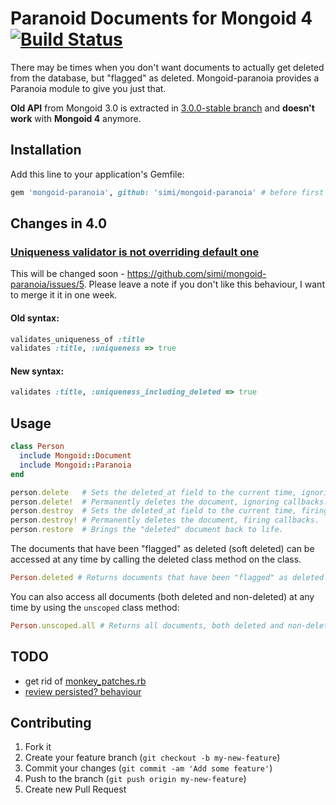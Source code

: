 # Paranoid Documents for Mongoid 4 [![Build Status](https://travis-ci.org/simi/mongoid-paranoia.png?branch=master)](https://travis-ci.org/simi/mongoid-paranoia)

There may be times when you don't want documents to actually get deleted from the database, but "flagged" as deleted. Mongoid-paranoia provides a Paranoia module to give you just that.

**Old API** from Mongoid 3.0 is extracted in [3.0.0-stable branch](https://github.com/simi/mongoid-paranoia/tree/3.0.0-stable) and **doesn't work** with **Mongoid 4** anymore.

## Installation

Add this line to your application's Gemfile:

```ruby
gem 'mongoid-paranoia', github: 'simi/mongoid-paranoia' # before first release
```

## Changes in 4.0
### [Uniqueness validator is not overriding default one](https://github.com/simi/mongoid-paranoia/commit/ce69dfeeb3f625535749ac919f2f643d47f3cdf4)
This will be changed soon - https://github.com/simi/mongoid-paranoia/issues/5. Please leave a note if you don't like this behaviour, I want to merge it it in one week.

#### Old syntax:
```ruby
validates_uniqueness_of :title
validates :title, :uniqueness => true
```

#### New syntax:
```ruby
validates :title, :uniqueness_including_deleted => true
```


## Usage

```ruby
class Person
  include Mongoid::Document
  include Mongoid::Paranoia
end

person.delete   # Sets the deleted_at field to the current time, ignoring callbacks.
person.delete!  # Permanently deletes the document, ignoring callbacks.
person.destroy  # Sets the deleted_at field to the current time, firing callbacks.
person.destroy! # Permanently deletes the document, firing callbacks.
person.restore  # Brings the "deleted" document back to life.
```

The documents that have been "flagged" as deleted (soft deleted) can be accessed at any time by calling the deleted class method on the class.

```ruby
Person.deleted # Returns documents that have been "flagged" as deleted.
```

You can also access all documents (both deleted and non-deleted) at any time by using the `unscoped` class method:

```ruby
Person.unscoped.all # Returns all documents, both deleted and non-deleted
```

## TODO
- get rid of [monkey_patches.rb](https://github.com/simi/mongoid-paranoia/blob/master/lib/mongoid/paranoia/monkey_patches.rb)
- [review persisted? behaviour](https://github.com/simi/mongoid-paranoia/issues/2)

## Contributing

1. Fork it
2. Create your feature branch (`git checkout -b my-new-feature`)
3. Commit your changes (`git commit -am 'Add some feature'`)
4. Push to the branch (`git push origin my-new-feature`)
5. Create new Pull Request
